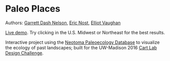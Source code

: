 # Paleo Places

Authors: [Garrett Dash Nelson](http://people.matinic.us/garrett), [Eric Nost](http://www.geography.wisc.edu/students/profile.php?p=1025), [Elliot Vaughan](http://www.geography.wisc.edu/students/profile.php?p=1074)

[Live demo](http://garrettdashnelson.github.io/paleo-places/). Try clicking in the U.S. Midwest or Northeast for the best results.

Interactive project using the [Neotoma Paleoecology Database](http://neotomadb.org) to visualize the ecology of past landscapes; built for the UW-Madison 2016 [Cart Lab Design Challenge](http://geography.wisc.edu/madgeognews/2016/02/2016-cart-lab-design-challenge/).
